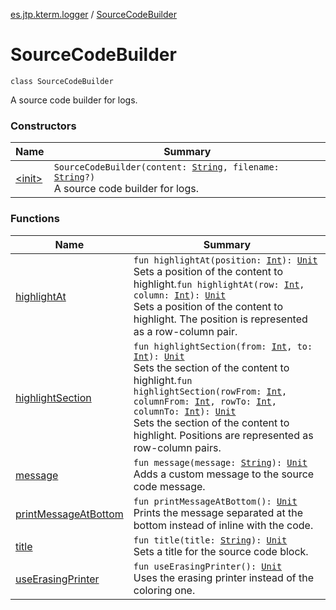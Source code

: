 [es.jtp.kterm.logger](../index.md) / [SourceCodeBuilder](./index.md)

# SourceCodeBuilder

`class SourceCodeBuilder`

A source code builder for logs.

### Constructors

| Name | Summary |
|---|---|
| [&lt;init&gt;](-init-.md) | `SourceCodeBuilder(content: `[`String`](https://kotlinlang.org/api/latest/jvm/stdlib/kotlin/-string/index.html)`, filename: `[`String`](https://kotlinlang.org/api/latest/jvm/stdlib/kotlin/-string/index.html)`?)`<br>A source code builder for logs. |

### Functions

| Name | Summary |
|---|---|
| [highlightAt](highlight-at.md) | `fun highlightAt(position: `[`Int`](https://kotlinlang.org/api/latest/jvm/stdlib/kotlin/-int/index.html)`): `[`Unit`](https://kotlinlang.org/api/latest/jvm/stdlib/kotlin/-unit/index.html)<br>Sets a position of the content to highlight.`fun highlightAt(row: `[`Int`](https://kotlinlang.org/api/latest/jvm/stdlib/kotlin/-int/index.html)`, column: `[`Int`](https://kotlinlang.org/api/latest/jvm/stdlib/kotlin/-int/index.html)`): `[`Unit`](https://kotlinlang.org/api/latest/jvm/stdlib/kotlin/-unit/index.html)<br>Sets a position of the content to highlight. The position is represented as a row-column pair. |
| [highlightSection](highlight-section.md) | `fun highlightSection(from: `[`Int`](https://kotlinlang.org/api/latest/jvm/stdlib/kotlin/-int/index.html)`, to: `[`Int`](https://kotlinlang.org/api/latest/jvm/stdlib/kotlin/-int/index.html)`): `[`Unit`](https://kotlinlang.org/api/latest/jvm/stdlib/kotlin/-unit/index.html)<br>Sets the section of the content to highlight.`fun highlightSection(rowFrom: `[`Int`](https://kotlinlang.org/api/latest/jvm/stdlib/kotlin/-int/index.html)`, columnFrom: `[`Int`](https://kotlinlang.org/api/latest/jvm/stdlib/kotlin/-int/index.html)`, rowTo: `[`Int`](https://kotlinlang.org/api/latest/jvm/stdlib/kotlin/-int/index.html)`, columnTo: `[`Int`](https://kotlinlang.org/api/latest/jvm/stdlib/kotlin/-int/index.html)`): `[`Unit`](https://kotlinlang.org/api/latest/jvm/stdlib/kotlin/-unit/index.html)<br>Sets the section of the content to highlight. Positions are represented as row-column pairs. |
| [message](message.md) | `fun message(message: `[`String`](https://kotlinlang.org/api/latest/jvm/stdlib/kotlin/-string/index.html)`): `[`Unit`](https://kotlinlang.org/api/latest/jvm/stdlib/kotlin/-unit/index.html)<br>Adds a custom message to the source code message. |
| [printMessageAtBottom](print-message-at-bottom.md) | `fun printMessageAtBottom(): `[`Unit`](https://kotlinlang.org/api/latest/jvm/stdlib/kotlin/-unit/index.html)<br>Prints the message separated at the bottom instead of inline with the code. |
| [title](title.md) | `fun title(title: `[`String`](https://kotlinlang.org/api/latest/jvm/stdlib/kotlin/-string/index.html)`): `[`Unit`](https://kotlinlang.org/api/latest/jvm/stdlib/kotlin/-unit/index.html)<br>Sets a title for the source code block. |
| [useErasingPrinter](use-erasing-printer.md) | `fun useErasingPrinter(): `[`Unit`](https://kotlinlang.org/api/latest/jvm/stdlib/kotlin/-unit/index.html)<br>Uses the erasing printer instead of the coloring one. |

